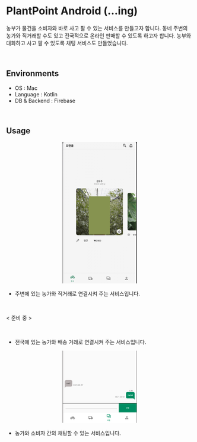 # PlantPoint Android (...ing)

농부가 물건을 소비자와 바로 사고 팔 수 있는 서비스를 만들고자 합니다. 동네 주변의 농가와 직거래할 수도 있고 전국적으로 온라인 판매할 수 있도록 하고자 합니다. 농부와 대화하고 사고 팔 수 있도록 채팅 서비스도 만들었습니다.

<br/>

## Environments

* OS : Mac
* Language : Kotlin
* DB & Backend : Firebase

<br/>

## Usage

<p align="center">
  <img src="./image/main.png" width="200"/>
</p>

* 주변에 있는 농가와 직거래로 연결시켜 주는 서비스입니다. 

<br/>

< 준비 중 >

<br/>

* 전국에 있는 농가와 배송 거래로 연결시켜 주는 서비스입니다. 

<p align="center">
  <img src="./image/chat.png" width="200"/>
</p>

* 농가와 소비자 간의 채팅할 수 있는 서비스입니다.

